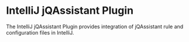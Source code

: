 # IntelliJ jQAssistant Plugin

<!-- Don't remove the comments, they are used to extract the description during the build process. -->
<!-- Plugin description -->
The IntelliJ jQAssistant Plugin provides integration of jQAssistant rule and configuration files in IntelliJ.
<!-- Plugin description end -->
